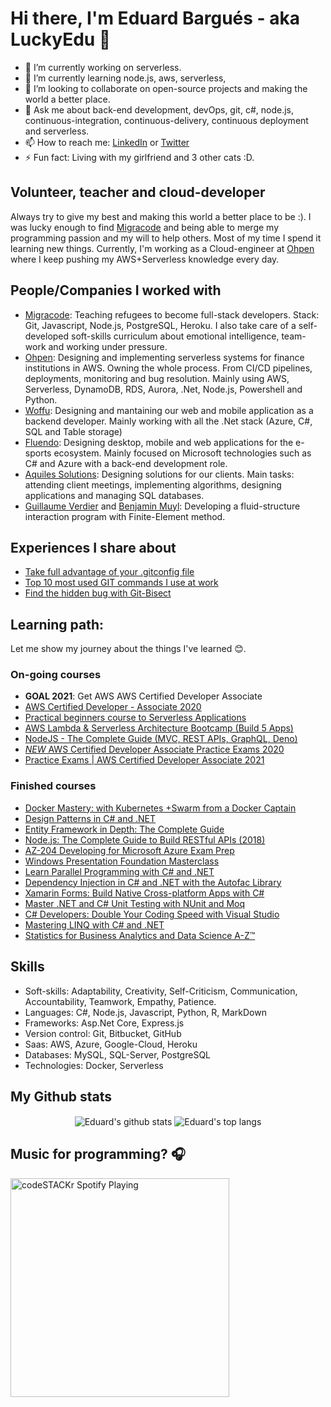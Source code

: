 # Hi there, I'm Eduard Bargués - aka LuckyEdu 👋

- 🔭 I’m currently working on serverless.
- 🌱 I’m currently learning node.js, aws, serverless, 
- 👯 I’m looking to collaborate on open-source projects and making the world a better place.
- 💬 Ask me about back-end development, devOps, git, c#, node.js, continuous-integration, continuous-delivery, continuous deployment and serverless.
- 📫 How to reach me: [LinkedIn](https://www.linkedin.com/in/eduardbargues/) or [Twitter](https://twitter.com/eduardbargues)
- ⚡ Fun fact: Living with my girlfriend and 3 other cats :D.

## Volunteer, teacher and cloud-developer

Always try to give my best and making this world a better place to be :). I was lucky enough to find [Migracode](https://migracode.openculturalcenter.org/) and being able to merge my programming passion and my will to help others. Most of my time I spend it learning new things. Currently, I'm working as a Cloud-engineer at [Ohpen](https://www.ohpen.com/) where I keep pushing my AWS+Serverless knowledge every day.

## People/Companies I worked with
- [Migracode](https://migracode.openculturalcenter.org/): Teaching refugees to become full-stack developers. Stack: Git, Javascript, Node.js, PostgreSQL, Heroku. I also take care of a self-developed soft-skills curriculum about emotional intelligence, team-work and working under pressure.
- [Ohpen](https://www.ohpen.com/): Designing and implementing serverless systems for finance institutions in AWS. Owning the whole process. From CI/CD pipelines, deployments, monitoring and bug resolution. Mainly using AWS, Serverless, DynamoDB, RDS, Aurora, .Net, Node.js, Powershell and Python.
- [Woffu](https://www.woffu.com/en/): Designing and mantaining our web and mobile application as a backend developer. Mainly working with all the .Net stack (Azure, C\#, SQL and Table storage)
- [Fluendo](https://fluendo.com/es/): Designing desktop, mobile and web applications for the e-sports ecosystem. Mainly focused on Microsoft technologies such as C\# and  Azure with a back-end development role.
- [Aquiles Solutions](http://aquilessolutions.com/): Designing solutions for our clients. Main tasks: attending client meetings, implementing algorithms, designing applications and managing SQL databases.
- [Guillaume Verdier](http://www.guillaumeverdier.com/en/) and [Benjamin Muyl](https://www.bmuyl.com/): Developing a fluid-structure interaction program with Finite-Element method.

## Experiences I share about
<!-- BLOG-POST-LIST:START -->
- [Take full advantage of your .gitconfig file](https://medium.com/@eduardbargues/take-full-advantage-of-your-gitconfig-file-b00bde71c9d0?source=rss-97fd5aab88d2------2)
- [Top 10 most used GIT commands I use at work](https://medium.com/@eduardbargues/top-10-most-used-git-commands-i-use-at-work-f58c56db4a16?source=rss-97fd5aab88d2------2)
- [Find the hidden bug with Git-Bisect](https://medium.com/@eduardbargues/find-the-hidden-bug-with-git-bisect-11ffa965fee3?source=rss-97fd5aab88d2------2)
<!-- BLOG-POST-LIST:END -->

## Learning path:
Let me show my journey about the things I've learned 😊.

### On-going courses
- **GOAL 2021**: Get AWS AWS Certified Developer Associate
- [AWS Certified Developer - Associate 2020](https://www.udemy.com/share/101WvAAkofcFxSQ34=/)
- [Practical beginners course to Serverless Applications](https://www.udemy.com/share/101rqGAkofcFxSQ34=/)
- [AWS Lambda & Serverless Architecture Bootcamp (Build 5 Apps)](https://www.udemy.com/share/101KLOAkofcFxSQ34=/)
- [NodeJS - The Complete Guide (MVC, REST APIs, GraphQL, Deno)](https://www.udemy.com/course/nodejs-the-complete-guide/)
- [*NEW* AWS Certified Developer Associate Practice Exams 2020](https://www.udemy.com/course/new-aws-certified-developer-associate-practice-exams/)
- [Practice Exams | AWS Certified Developer Associate 2021](https://www.udemy.com/course/aws-certified-developer-associate-practice-tests-dva-c01/)

### Finished courses

- [Docker Mastery: with Kubernetes +Swarm from a Docker Captain](https://www.udemy.com/course/docker-mastery/)
- [Design Patterns in C# and .NET](https://www.udemy.com/course/design-patterns-csharp-dotnet/)
- [Entity Framework in Depth: The Complete Guide](https://www.udemy.com/course/entity-framework-tutorial/)
- [Node.js: The Complete Guide to Build RESTful APIs (2018)](https://www.udemy.com/course/nodejs-master-class/)
- [AZ-204 Developing for Microsoft Azure Exam Prep](https://www.udemy.com/course/70532-azure/)
- [Windows Presentation Foundation Masterclass](https://www.udemy.com/course/windows-presentation-foundation-masterclass/)
- [Learn Parallel Programming with C# and .NET](https://www.udemy.com/course/parallel-dotnet/)
- [Dependency Injection in C# and .NET with the Autofac Library](https://www.udemy.com/course/di-ioc-dotnet/)
- [Xamarin Forms: Build Native Cross-platform Apps with C#](https://www.udemy.com/course/xamarin-forms-course/)
- [Master .NET and C# Unit Testing with NUnit and Moq](https://www.udemy.com/course/nunit-moq/)
- [C# Developers: Double Your Coding Speed with Visual Studio](https://www.udemy.com/course/visual-studio-tips-tricks/)
- [Mastering LINQ with C# and .NET](https://www.udemy.com/course/linqlinq/)
- [Statistics for Business Analytics and Data Science A-Z™](https://www.udemy.com/course/data-statistics/)

## Skills

- Soft-skills: Adaptability, Creativity, Self-Criticism, Communication, Accountability, Teamwork, Empathy, Patience.
- Languages: C#, Node.js, Javascript, Python, R, MarkDown
- Frameworks: Asp.Net Core, Express.js
- Version control: Git, Bitbucket, GitHub
- Saas: AWS, Azure, Google-Cloud, Heroku
- Databases: MySQL, SQL-Server, PostgreSQL
- Technologies: Docker, Serverless

## My Github stats

<p align='center'>
  <img align="center" src="https://github-readme-stats.vercel.app/api?username=EduardBargues&bg_color=071A2C&icon_color=4194FD&show_icons=true&count_private=true&theme=tokyonight&line_height=27&text_color=FFFFFF" alt="Eduard's github stats"/>

  <img align="center" src="https://github-readme-stats.vercel.app/api/top-langs/?username=EduardBargues&bg_color=071A2C&text_color=FFFFFF" alt="Eduard's top langs"/>
</p>

## Music for programming? 🎧

[<img src="https://now-playing-codestackr.vercel.app/api/spotify-playing" alt="codeSTACKr Spotify Playing" width="350" />](https://open.spotify.com/user/eduardbargues)
